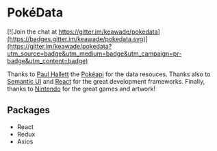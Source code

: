 # PokéData

[![Join the chat at https://gitter.im/keawade/pokedata](https://badges.gitter.im/keawade/pokedata.svg)](https://gitter.im/keawade/pokedata?utm_source=badge&utm_medium=badge&utm_campaign=pr-badge&utm_content=badge)

Thanks to [Paul Hallett](http://phalt.co/) the [Pokéapi](http://pokeapi.co/) for the data resouces. Thanks also to [Semantic UI](http://semantic-ui.com/) and [React](https://facebook.github.io/react/) for the great development frameworks. Finally, thanks to [Nintendo](http://www.pokemon.com/) for the great games and artwork!


## Packages

* React
* Redux
* Axios
